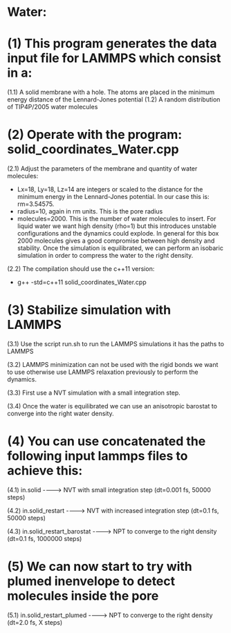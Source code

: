 # Water:

# (1) This program generates the data input file for LAMMPS which consist in a: 
(1.1) A solid membrane with a hole. The atoms are placed in the minimum energy distance of the Lennard-Jones potential
(1.2) A random distribution of TIP4P/2005 water molecules

# (2) Operate with the program: solid_coordinates_Water.cpp
(2.1) Adjust the parameters of the membrane and quantity of water molecules:
- Lx=18, Ly=18, Lz=14 are integers or scaled to the distance for the minimum energy in the Lennard-Jones potential. In our case this is: rm=3.54575.
- radius=10, again in rm units. This is the pore radius
- molecules=2000. This is the number of water molecules to insert. For liquid water we want high density (rho=1) but this introduces unstable configurations and the dynamics could explode. In general for this box 2000 molecules gives a good compromise between high density and stability. Once the simulation is equilibrated, we can perform an isobaric simulation in order to compress the water to the right density.

(2.2) The compilation should use the c++11 version:

- g++ -std=c++11 solid_coordinates_Water.cpp

# (3) Stabilize simulation with LAMMPS
(3.1) Use the script run.sh to run the LAMMPS simulations it has the paths to LAMMPS

(3.2) LAMMPS minimization can not be used with the rigid bonds we want to use otherwise use LAMMPS relaxation previously to perform the dynamics.

(3.3) First use a NVT simulation with a small integration step.

(3.4) Once the water is equilibrated we can use an anisotropic barostat to converge into the right water density.

# (4) You can use concatenated the following input lammps files to achieve this:
(4.1) in.solid                    ----> NVT with small integration step (dt=0.001 fs, 50000 steps)

(4.2) in.solid_restart            ----> NVT with increased integration step (dt=0.1 fs, 50000 steps)

(4.3) in.solid_restart_barostat   ----> NPT to converge to the right density (dt=0.1 fs, 1000000 steps)

# (5) We can now start to try with plumed inenvelope to detect molecules inside the pore

(5.1) in.solid_restart_plumed   ----> NPT to converge to the right density (dt=2.0 fs, X steps)

